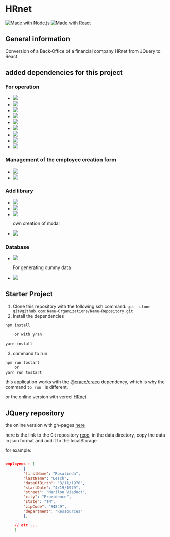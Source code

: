 # HRnet

[![Made with Node.js](https://img.shields.io/badge/Node.js->=16-blue?logo=node.js&logoColor=white)](https://nodejs.org "Go to Node.js homepage")
[![Made with React](https://img.shields.io/badge/React-18-green?logo=react&logoColor=white)](https://reactjs.org "Go to React homepage")

## General information

Conversion of a Back-Office of a financial company HRnet from JQuery to React

## added dependencies for this project

### For operation

-   <img src="https://img.shields.io/badge/react--router--dom-6.6.1-blue">
-   <img src="https://img.shields.io/badge/axios-1.2.1-green">
-   <img src="https://img.shields.io/badge/@redux--toolkit-1.9.1-blue">
-   <img src="https://img.shields.io/badge/redux-4.2.0-green">
-   <img src="https://img.shields.io/badge/sass-1.57.1-blue">
-   <img src="https://img.shields.io/badge/@craco/craco-7.0.0-green">
-   <img src="https://img.shields.io/badge/eslint-8.30.0-blue">
-   <img src="https://img.shields.io/badge/prettier-2.8.1-green">
-   <img src="https://img.shields.io/badge/eslint--plugin--prettier-4.2.1-blue">

### Management of the employee creation form

-   <img src="https://img.shields.io/badge/Formik-v2.2.9-yellow">
-   <img src="https://img.shields.io/badge/Yup-v0.32.11-brightgreen">

### Add library

-   <img src="https://img.shields.io/badge/React--table--library-4.0.23-blue">
-   <img src="https://img.shields.io/badge/React--icons-4.7.1-success">
-   <img src="https://img.shields.io/badge/React--datepicker-4.9.0-informational">

    own creation of modal

-   <img src="https://img.shields.io/badge/Modals--react--components-0.1.5-brightgreen">

### Database

-   <img src="https://img.shields.io/badge/Firebase-9.17.1-blue">

    For generating dummy data

-   <img src="https://img.shields.io/badge/%40faker--js%2Ffaker-7.6.0-green">

## Starter Project

1. Clone this repository with the following ssh command: `git  clone git@github.com:Name-Organizations/Name-Repository.git`
2. Install the dependencies

```sh
npm install

    or with yran

yarn install

```

3. command to run

```sh
npm run tostart
    or
yarn run tostart
```

this application works with the [@craco/craco](https://www.npmjs.com/package/@craco/craco) dependency, which is why the command `to run ` is different.

or the online version with vercel [HRnet]()

## JQuery repository

the online version with gh-pages [here](https://da-js-react.github.io/JQuery-HRnet/)

here is the link to the Git repository [repo](https://github.com/DA-JS-REACT/JQuery-HRnet), in the data directory, copy the data in json format and add it to the localStorage

for example:

```json

employees : [
        {
        "firstName": "Rosalinda",
        "lastName": "Lesch",
        "dateOfBirth": "3/11/1970",
        "startDate": "4/19/1979",
        "street": "Marilou Viaduct",
        "city": "Providence",
        "state": "TN",
        "zipCode": "94849",
        "department": "Ressources"
        },

    // etc ...
    ]

```
